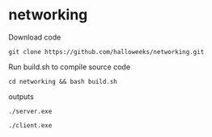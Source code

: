 # networking

<p>Download code</p>

```
git clone https://github.com/halloweeks/networking.git
```

<p>Run build.sh to compile source code</p>

```
cd networking && bash build.sh
```

<p>outputs</p>

```
./server.exe
```

```
./client.exe
```
